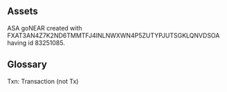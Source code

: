 ## Assets

ASA goNEAR created with FXAT3AN4Z7K2ND6TMMTFJ4INLNWXWN4P5ZUTYPJUTSGKLQNVDSOA having id 83251085.

## Glossary

Txn: Transaction (not Tx)
